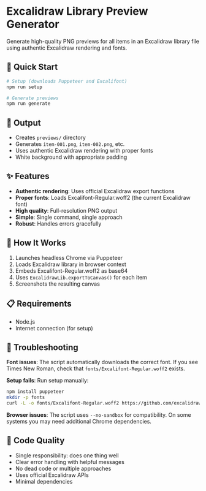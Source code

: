 # Excalidraw Library Preview Generator

Generate high-quality PNG previews for all items in an Excalidraw library file using authentic Excalidraw rendering and fonts.

## 🚀 Quick Start

```bash
# Setup (downloads Puppeteer and Excalifont)
npm run setup

# Generate previews
npm run generate
```

## 📁 Output

- Creates `previews/` directory
- Generates `item-001.png`, `item-002.png`, etc.
- Uses authentic Excalidraw rendering with proper fonts
- White background with appropriate padding

## ✨ Features

- **Authentic rendering**: Uses official Excalidraw export functions
- **Proper fonts**: Loads Excalifont-Regular.woff2 (the current Excalidraw font)
- **High quality**: Full-resolution PNG output
- **Simple**: Single command, single approach
- **Robust**: Handles errors gracefully

## 🔧 How It Works

1. Launches headless Chrome via Puppeteer
2. Loads Excalidraw library in browser context
3. Embeds Excalifont-Regular.woff2 as base64
4. Uses `ExcalidrawLib.exportToCanvas()` for each item
5. Screenshots the resulting canvas

## 📋 Requirements

- Node.js
- Internet connection (for setup)

## 🐛 Troubleshooting

**Font issues**: The script automatically downloads the correct font. If you see Times New Roman, check that `fonts/Excalifont-Regular.woff2` exists.

**Setup fails**: Run setup manually:
```bash
npm install puppeteer
mkdir -p fonts
curl -L -o fonts/Excalifont-Regular.woff2 https://github.com/excalidraw/excalidraw/raw/master/public/Excalifont-Regular.woff2
```

**Browser issues**: The script uses `--no-sandbox` for compatibility. On some systems you may need additional Chrome dependencies.

## 🎯 Code Quality

- Single responsibility: does one thing well
- Clear error handling with helpful messages  
- No dead code or multiple approaches
- Uses official Excalidraw APIs
- Minimal dependencies